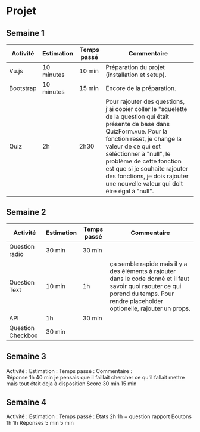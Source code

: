 # Projet

## Semaine 1

| Activité  | Estimation | Temps passé | Commentaire                                                                                                                                                                                                                                                                                                                                                |
| --------- | ---------- | ----------- | ---------------------------------------------------------------------------------------------------------------------------------------------------------------------------------------------------------------------------------------------------------------------------------------------------------------------------------------------------------- |
| Vu.js     | 10 minutes | 10 min      | Préparation du projet (installation et setup).                                                                                                                                                                                                                                                                                                             |
| Bootstrap | 10 minutes | 15 min      | Encore de la préparation.                                                                                                                                                                                                                                                                                                                                  |
| Quiz      | 2h         | 2h30        | Pour rajouter des questions, j'ai copier coller le "squelette de la question qui était présente de base dans QuizForm.vue. Pour la fonction reset, je change la valeur de ce qui est séléctionner à "null", le problème de cette fonction est que si je souhaite rajouter des fonctions, je dois rajouter une nouvelle valeur qui doit être égal à "null". |

## Semaine 2

| Activité           | Estimation | Temps passé | Commentaire                                                                                                                                                                            |
| ------------------ | ---------- | ----------- | ---------------------------------------------------------------------------------------------------------------------------------------------------------------------------------------|
| Question radio     | 30 min     | 30 min      |                                                                                                                                                                                        |
| Question Text      | 10 min     | 1h          | ça semble rapide mais il y a des éléments à rajouter dans le code donné et il faut savoir quoi raouter ce qui porend du temps. Pour rendre placeholder optionelle, rajouter un props.  |
| API                | 1h         | 30 min      |                                                                                                                                                                                        |
| Question Checkbox  | 30 min     |             |                                                                                                                                                                                        |

## Semaine 3

Activité : Estimation : Temps passé : Commentaire :  
Réponse 1h 40 min je pensais que il faillait chercher ce qu'il fallait mettre mais tout était deja à disposition
Score 30 min 15 min

## Semaine 4

Activité : Estimation : Temps passé :
États 2h 1h + question rapport
Boutons 1h 1h
Réponses 5 min 5 min
